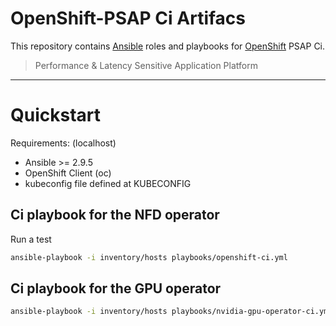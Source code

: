 # OpenShift-PSAP Ci Artifacs

This repository contains [Ansible](https://www.ansible.com/) roles and
playbooks for [OpenShift](https://www.openshift.com/) PSAP Ci.

> Performance & Latency Sensitive Application Platform 

---

# Quickstart

Requirements: (localhost)

- Ansible >= 2.9.5
- OpenShift Client (oc)
- kubeconfig file defined at KUBECONFIG

## Ci playbook for the NFD  operator

Run a test

```bash
ansible-playbook -i inventory/hosts playbooks/openshift-ci.yml
```

## Ci playbook for the GPU operator

```bash
ansible-playbook -i inventory/hosts playbooks/nvidia-gpu-operator-ci.yml
```
